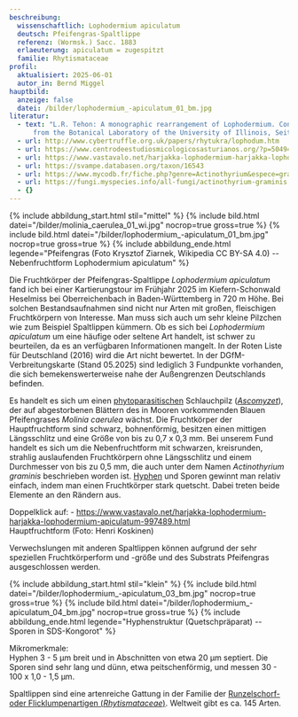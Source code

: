 ```yaml
---
beschreibung:
  wissenschaftlich: Lophodermium apiculatum
  deutsch: Pfeifengras-Spaltlippe
  referenz: (Wormsk.) Sacc. 1883
  erlaeuterung: apiculatum = zugespitzt
  familie: Rhytismataceae
profil:
  aktualisiert: 2025-06-01
  autor_in: Bernd Miggel
hauptbild:
  anzeige: false
  datei: /bilder/lophodermium_-apiculatum_01_bm.jpg
literatur:
  - text: "L.R. Tehon: A monographic rearrangement of Lophodermium. Contribution
      from the Botanical Laboratory of the University of Illinois, Seite 88"
  - url: http://www.cybertruffle.org.uk/papers/rhytukra/lophodum.htm
  - url: https://www.centrodeestudiosmicologicosasturianos.org/?p=50494
  - url: https://www.vastavalo.net/harjakka-lophodermium-harjakka-lophodermium-apiculatum-997489.html
  - url: https://svampe.databasen.org/taxon/16543
  - url: https://www.mycodb.fr/fiche.php?genre=Actinothyrium&espece=graminis
  - url: https://fungi.myspecies.info/all-fungi/actinothyrium-graminis
  - {}
---
```

{% include abbildung_start.html stil="mittel" %}
{% include bild.html datei="/bilder/molinia_caerulea_01_wi.jpg" nocrop=true gross=true %}
{% include bild.html datei="/bilder/lophodermium_-apiculatum_01_bm.jpg" nocrop=true gross=true %}
{% include abbildung_ende.html legende="Pfeifengras (Foto Krysztof Ziarnek, Wikipedia CC BY-SA 4.0) -- Nebenfruchtform Lophodermium apiculatum" %}

Die Fruchtkörper der Pfeifengras-Spaltlippe *Lophodermium apiculatum* fand ich bei einer Kartierungstour im Frühjahr 2025 im Kiefern-Schonwald Heselmiss bei Oberreichenbach in Baden-Württemberg in 720 m Höhe. Bei solchen Bestandsaufnahmen sind nicht nur Arten mit großen, fleischigen Fruchtkörpern von Interesse. Man muss sich auch um sehr kleine Pilzchen wie zum Beispiel Spaltlippen kümmern. Ob es sich bei *Lophodermium apiculatum* um eine häufige oder seltene Art handelt, ist schwer zu beurteilen, da es an verfügbaren Informationen mangelt. In der Roten Liste für Deutschland (2016) wird die Art nicht bewertet. In der DGfM-Verbreitungskarte (Stand 05.2025) sind lediglich 3 Fundpunkte vorhanden, die sich bemekenswerterweise nahe der Außengrenzen Deutschlands befinden.

Es handelt es sich um einen [phytoparasitischen](Phytoparasiten "Glossar") Schlauchpilz (*[Ascomyzet](Ascomyzeten "Glossar")*), der  auf abgestorbenen Blättern des in Mooren vorkommenden Blauen Pfeifengrases *Molinia caerulea* wächst. Die Fruchtkörper der Hauptfruchtform sind schwarz, bohnenförmig, besitzen einen mittigen Längsschlitz und eine Größe von bis zu 0,7 x 0,3 mm. Bei unserem Fund handelt es sich um die Nebenfruchtform mit schwarzen, kreisrunden, strahlig auslaufenden Fruchtkörpern ohne Längsschlitz und einem Durchmesser von bis zu 0,5 mm, die auch unter dem Namen *Actinothyrium graminis* beschrieben worden ist. [Hyphen](Hyphen "Glossar") und Sporen gewinnt man relativ einfach, indem man einen Fruchtkörper stark quetscht. Dabei treten beide Elemente an den Rändern aus.

Doppelklick auf: - https://www.vastavalo.net/harjakka-lophodermium-harjakka-lophodermium-apiculatum-997489.html  
Hauptfruchtform (Foto: Henri Koskinen)

Verwechslungen mit anderen Spaltlippen können aufgrund der sehr speziellen Fruchtkörperform und -größe und des Substrats Pfeifengras ausgeschlossen werden.

{% include abbildung_start.html stil="klein" %}
{% include bild.html datei="/bilder/lophodermium_-apiculatum_03_bm.jpg" nocrop=true gross=true %}
{% include bild.html datei="/bilder/lophodermium_-apiculatum_04_bm.jpg" nocrop=true gross=true %}
{% include abbildung_ende.html legende="Hyphenstruktur (Quetschpräparat) -- Sporen in SDS-Kongorot" %}

Mikromerkmale:\
Hyphen 3 - 5 µm breit und in Abschnitten von etwa 20 µm septiert. Die Sporen sind sehr lang und dünn, etwa peitschenförmig, und messen 30 - 100 x 1,0 - 1,5 µm.

Spaltlippen sind eine artenreiche Gattung in der Familie der [Runzelschorf- oder Flicklumpenartigen (*Rhytismataceae*)](/verwandt/flicklumpenartige-rhytismatales). Weltweit gibt es ca. 145 Arten.